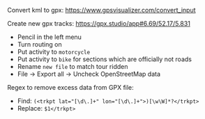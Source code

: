 Convert kml to gpx: https://www.gpsvisualizer.com/convert_input

Create new gpx tracks: https://gpx.studio/app#6.69/52.17/5.831
- Pencil in the left menu
- Turn routing on
- Put activity to `motorcycle` 
- Put activity to `bike` for sections which are officially not roads
- Rename `new file` to match tour ridden
- File -> Export all -> Uncheck OpenStreetMap data
  
Regex to remove excess data from GPX file:
- Find: `(<trkpt lat="[\d\.]+" lon="[\d\.]+">)[\w\W]*?</trkpt>`
- Replace: `$1</trkpt>`
